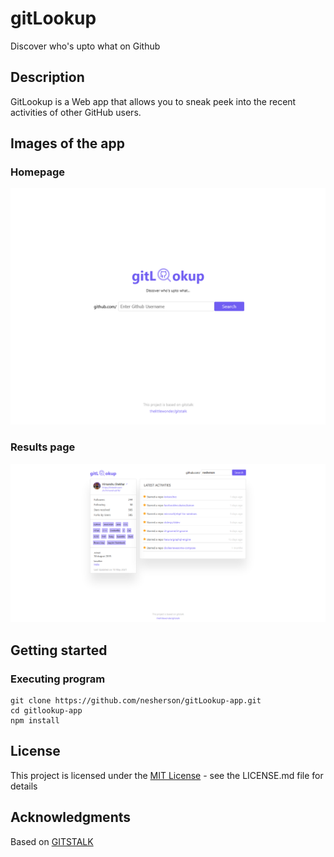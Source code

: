 # gitLookup

Discover who's upto what on Github

## Description

GitLookup is a Web app that allows you to sneak peek into the recent activities of other GitHub users.

## Images of the app

### Homepage

![alt text](https://github.com/nesherson/gitLookup-app/blob/master/docs/images/screenshot_homepage.png)

### Results page

![alt text](https://github.com/nesherson/gitLookup-app/blob/master/docs/images/screenshot_mainpage.png)

## Getting started

### Executing program

```
git clone https://github.com/nesherson/gitLookup-app.git
cd gitlookup-app
npm install

```

## License

This project is licensed under the [MIT License](https://github.com/nesherson/gitLookup-app/blob/master/LICENSE) - see the LICENSE.md file for details

## Acknowledgments

Based on [GITSTALK](https://github.com/thelittlewonder/gitstalk)
